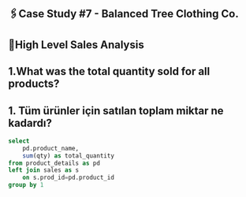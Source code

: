 ## 🖇️Case Study #7 - Balanced Tree Clothing Co.
## 📎High Level Sales Analysis

## 1.What was the total quantity sold for all products?
## 1. Tüm ürünler için satılan toplam miktar ne kadardı?

````sql
select 	
	pd.product_name,
	sum(qty) as total_quantity
from product_details as pd 
left join sales as s 
	on s.prod_id=pd.product_id 
group by 1	
````

